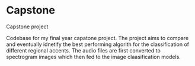 # Capstone
Capstone project

Codebase for my final year capatone project. The project aims to compare and eventually idnetify the best performing algorith
 for the classification of different regional accents. The audio files are first converted to spectrogram images which then fed to the image claasification models.
